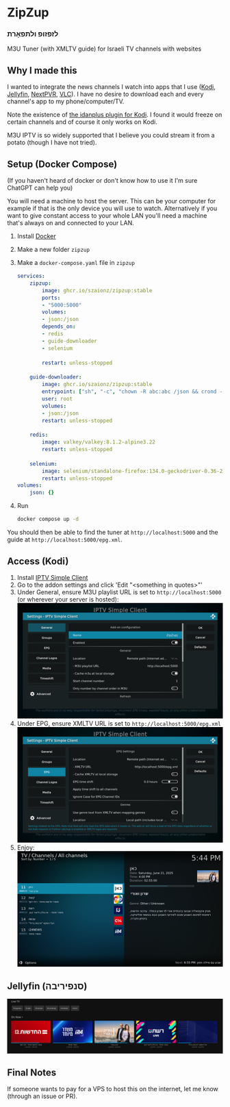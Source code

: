 # ZipZup
### לזפזופ ולתפאָרת
M3U Tuner (with XMLTV guide) for Israeli TV channels with websites
## Why I made this
I wanted to integrate the news channels I watch into apps that I use ([Kodi](https://kodi.tv), [Jellyfin](https://jellyfin.org/), [NextPVR](https://nextpvr.com/), [VLC](https://www.videolan.org/vlc/)). I have no desire to download each and every channel's app to my phone/computer/TV.

Note the existence of [the idanplus plugin for Kodi](https://github.com/Fishenzon/repo/tree/master/zips/plugin.video.idanplus). I found it would freeze on certain channels and of course it only works on Kodi.

M3U IPTV is so widely supported that I believe you could stream it from a potato (though I have not tried).

## Setup (Docker Compose)
(If you haven't heard of docker or don't know how to use it I'm sure ChatGPT can help you)

You will need a machine to host the server. This can be your computer for example if that is the only device you will use to watch. Alternatively if you want to give constant access to your whole LAN you'll need a machine that's always on and connected to your LAN.

1. Install [Docker](https://www.docker.com/)
2. Make a new folder `zipzup`
3. Make a `docker-compose.yaml` file in `zipzup`
    ```yaml
    services:
        zipzup:
            image: ghcr.io/szaionz/zipzup:stable
            ports:
            - "5000:5000"
            volumes:
            - json:/json
            depends_on:
            - redis
            - guide-downloader
            - selenium

            restart: unless-stopped

        guide-downloader:
            image: ghcr.io/szaionz/zipzup:stable
            entrypoint: ["sh", "-c", "chown -R abc:abc /json && crond -f"]
            user: root
            volumes:
            - json:/json
            restart: unless-stopped

        redis:
            image: valkey/valkey:8.1.2-alpine3.22
            restart: unless-stopped
        
        selenium:
            image: selenium/standalone-firefox:134.0-geckodriver-0.36-20250606
            restart: unless-stopped
    volumes:
        json: {}
    ```

4. Run
    ```bash
    docker compose up -d
    ```
You should then be able to find the tuner at `http://localhost:5000` and the guide at `http://localhost:5000/epg.xml`.

## Access (Kodi)
1. Install [IPTV Simple Client](https://kodi.tv/addons/omega/pvr.iptvsimple/)
2. Go to the addon settings and click 'Edit "\<something in quotes\>"'
3. Under General, ensure M3U playlist URL is set to `http://localhost:5000` (or wherever your server is hosted):![](screenshots/kodi_tuner.png)
4. Under EPG, ensure XMLTV URL is set to `http://localhost:5000/epg.xml`
![](screenshots/kodi_epg.png)
5. Enjoy:
![](screenshots/kodi_result.png)

## Jellyfin (סנפיריבה)
![](screenshots/jellyfin.png)

## Final Notes
If someone wants to pay for a VPS to host this on the internet, let me know (through an issue or PR).